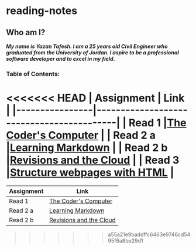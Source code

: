 # reading-notes

## Who am I?

***My name is Yazan Tafesh. I am a 25 years old Civil Engineer who graduated from the University of Jordan. I aspire to be a professional software developer and to excel in my field.***

### Table of Contents:

<<<<<<< HEAD
|   Assignment   |   Link                                   |
|----------------|------------------------------------------|
|   Read 1       |[The Coder's Computer](read01.md)         |
|   Read 2 a     |[Learning Markdown](read02a.md)           |
|   Read 2 b     |[Revisions and the Cloud](read02b.md)     |
|   Read 3       |[Structure webpages with HTML](read03.md) |
=======
|   Assignment   |   Link                                |
|----------------|---------------------------------------|
|   Read 1       |[The Coder's Computer](read01.md)      |
|   Read 2 a     |[Learning Markdown](read02a.md)        |
|   Read 2 b     |[Revisions and the Cloud](read02b.md)  |

>>>>>>> a55a21e9baddffc6463e9746cd5495f6a8be29d1
